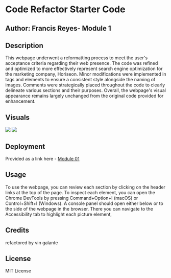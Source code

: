 # Code Refactor Starter Code 
## Author: Francis Reyes- Module 1 


## Description

This webpage underwent a reformatting process to meet the user's acceptance criteria regarding their web presence. The code was refined and optimized to more effectively represent search engine optimization for the marketing company, Horiseon. Minor modifications were implemented in tags and elements to ensure a consistent style alongside the naming of images. Comments were strategically placed throughout the code to clearly delineate various sections and their purposes. Overall, the webpage's visual appearance remains largely unchanged from the original code provided for enhancement.
## Visuals

<img src="./assets/images/website-module-visual-1.png" >

<img src="./assets/images/website-module-visual-2.png" >

## Deployment

Provided as a link here - [Module 01](Your_REPO_LINK)

## Usage

To use the webpage, you can review each section by clicking on the header links at the top of the page. To inspect each element, you can open the Chrome DevTools by pressing Command+Option+I (macOS) or Control+Shift+I (Windows). A console panel should open either below or to the side of the webpage in the browser. There you can navigate to the Accessibility tab to highlight each picture element,

## Credits

refactored by vin galante

## License

MIT License
